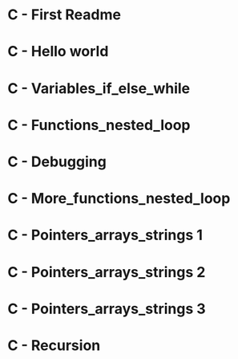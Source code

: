 # C - First Readme
# C - Hello world
# C - Variables_if_else_while
# C - Functions_nested_loop
# C - Debugging
# C - More_functions_nested_loop
# C - Pointers_arrays_strings 1
# C - Pointers_arrays_strings 2
# C - Pointers_arrays_strings 3
# C - Recursion
